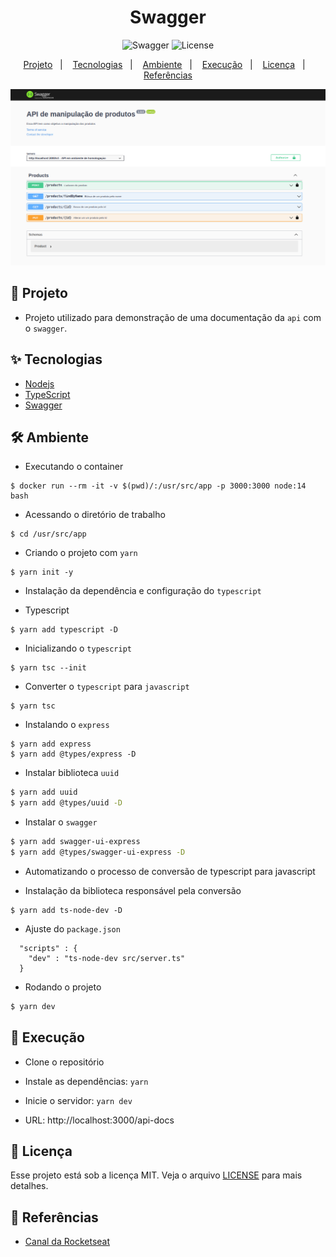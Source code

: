 <h1 align="center">Swagger</h1>

<p align="center">
  <img alt="Swagger" src="https://img.shields.io/static/v1?label=Documentation&message=Swagger&color=8257E5&labelColor=000000"  />

  <img alt="License" src="https://img.shields.io/static/v1?label=license&message=MIT&color=49AA26&labelColor=000000">
</p>

<p align="center">
  <a href="#-projeto">Projeto</a>&nbsp;&nbsp;&nbsp;|&nbsp;&nbsp;&nbsp;
  <a href="#-tecnologias">Tecnologias</a>&nbsp;&nbsp;&nbsp;|&nbsp;&nbsp;&nbsp;
  <a href="#%EF%B8%8F-ambiente">Ambiente</a>&nbsp;&nbsp;&nbsp;|&nbsp;&nbsp;&nbsp;
  <a href="#-execução">Execução</a>&nbsp;&nbsp;&nbsp;|&nbsp;&nbsp;&nbsp;
  <a href="#-licença">Licença</a>&nbsp;&nbsp;&nbsp;|&nbsp;&nbsp;&nbsp;
  <a href="#-referências">Referências</a>
</p>

<p align="center">
  <img alt="Swagger" src="images/swagger-dash.png">
</p>

## 🌱 Projeto

- Projeto utilizado para demonstração de uma documentação da `api` com o `swagger`.

## ✨ Tecnologias

- [Nodejs](https://nodejs.org/en/)
- [TypeScript](https://www.typescriptlang.org/)
- [Swagger](https://swagger.io/)

## 🛠️ Ambiente 

- Executando o container

```console
$ docker run --rm -it -v $(pwd)/:/usr/src/app -p 3000:3000 node:14 bash
```

- Acessando o diretório de trabalho

```console
$ cd /usr/src/app
```

- Criando o projeto com `yarn`

```console
$ yarn init -y
```

- Instalação da dependência e configuração do `typescript`

- Typescript

```console
$ yarn add typescript -D
```

- Inicializando o `typescript`

```console
$ yarn tsc --init
```

- Converter o `typescript` para `javascript`

```console
$ yarn tsc
```

- Instalando o `express`

```console
$ yarn add express
$ yarn add @types/express -D
```

- Instalar biblioteca `uuid`

```bash
$ yarn add uuid
$ yarn add @types/uuid -D
```

- Instalar o `swagger`

```bash
$ yarn add swagger-ui-express
$ yarn add @types/swagger-ui-express -D
```

- Automatizando o processo de conversão de typescript para javascript

- Instalação da biblioteca responsável pela conversão

```console
$ yarn add ts-node-dev -D
```

- Ajuste do `package.json`

```console
  "scripts" : {
    "dev" : "ts-node-dev src/server.ts"
  }
```

- Rodando o projeto

```bash
$ yarn dev
```

## 🚀 Execução

- Clone o repositório
- Instale as dependências: `yarn`
- Inicie o servidor: `yarn dev`

- URL: http://localhost:3000/api-docs

## 📄 Licença

Esse projeto está sob a licença MIT. Veja o arquivo [LICENSE](LICENSE.md) para mais detalhes.

## 🙇 Referências

- [Canal da Rocketseat](https://www.youtube.com/channel/UCSfwM5u0Kce6Cce8_S72olg)
